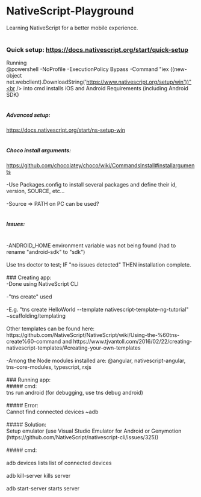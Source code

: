 # NativeScript-Playground
Learning NativeScript for a better mobile experience.<br />
<br />
### Quick setup: https://docs.nativescript.org/start/quick-setup<br />
Running<br /> 
@powershell -NoProfile -ExecutionPolicy Bypass -Command "iex ((new-object net.webclient).DownloadString('https://www.nativescript.org/setup/win'))"<br />
into cmd installs iOS and Android Requirements (including Android SDK)<br />
<br />
##### Advanced setup: <br />
https://docs.nativescript.org/start/ns-setup-win<br />
<br />
##### Choco install arguments: <br />
https://github.com/chocolatey/choco/wiki/CommandsInstall#installarguments<br />
<br />
-Use Packages.config to install several packages and define their id, version, SOURCE, etc... <br />
<br />
-Source => PATH on PC can be used?<br />
<br />
##### Issues:<br />
<br />
-ANDROID_HOME environment variable was not being found (had to rename "android-sdk" to "sdk")<br />
<br />
Use tns doctor to test; IF "no issues detected" THEN installation complete.<br />
<br />
### Creating app: <br />
-Done using NativeScript CLI<br />
<br />
-"tns create" used<br />
<br />
-E.g. "tns create HelloWorld --template nativescript-template-ng-tutorial" ~scaffolding/templating<br />
<br />
Other templates can be found here: https://github.com/NativeScript/NativeScript/wiki/Using-the-%60tns-create%60-command and https://www.tjvantoll.com/2016/02/22/creating-nativescript-templates/#creating-your-own-templates<br />
<br />
-Among the Node modules installed are: @angular, nativescript-angular, tns-core-modules, typescript, rxjs<br />
<br />
### Running app:<br />
##### cmd: <br />
tns run android (for debugging, use tns debug android)<br />
<br />
##### Error: <br />
Cannot find connected devices ~adb <br />
<br />
##### Solution: <br />
Setup emulator (use Visual Studio Emulator for Android or Genymotion (https://github.com/NativeScript/nativescript-cli/issues/325))<br />
<br />
##### cmd: <br />
<br />
adb devices lists list of connected devices<br />
<br />
adb kill-server kills server<br />
<br />
adb start-server starts server<br />

